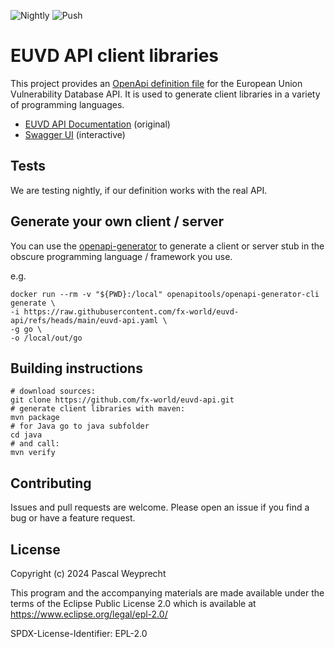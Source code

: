 ![Nightly](https://github.com/fx-world/euvd-api/actions/workflows/nightly.yml/badge.svg)
![Push](https://github.com/fx-world/euvd-api/actions/workflows/onpush.yml/badge.svg)

# EUVD API client libraries

This project provides an [OpenApi definition file](euvd-api.yaml) for the European Union Vulnerability Database API.
It is used to generate client libraries in a variety of programming languages.

* [EUVD API Documentation](https://euvd.enisa.europa.eu/apidoc) (original)
* [Swagger UI](https://fx-world.github.io/euvd-api/) (interactive)

## Tests

We are testing nightly, if our definition works with the real API.

## Generate your own client / server

You can use the [openapi-generator](https://github.com/OpenAPITools/openapi-generator) to generate a client or server stub in the obscure programming language / framework you use.

e.g.

	docker run --rm -v "${PWD}:/local" openapitools/openapi-generator-cli generate \
    -i https://raw.githubusercontent.com/fx-world/euvd-api/refs/heads/main/euvd-api.yaml \
    -g go \
    -o /local/out/go

## Building instructions

	# download sources: 
	git clone https://github.com/fx-world/euvd-api.git
	# generate client libraries with maven: 
	mvn package
	# for Java go to java subfolder 
	cd java
	# and call:
	mvn verify
	
## Contributing

Issues and pull requests are welcome. Please open an issue if you find a bug or have a feature request.

## License

Copyright (c) 2024 Pascal Weyprecht

This program and the accompanying materials are made available under the terms of the Eclipse Public License 2.0 which is available at https://www.eclipse.org/legal/epl-2.0/

SPDX-License-Identifier: EPL-2.0